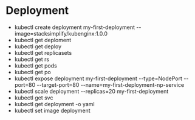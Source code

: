 # Deployment 
- kubectl create deployment my-first-deployment --image=stacksimplify/kubenginx:1.0.0
- kubectl get deploment
- kubectl get deploy
- kubectl get replicasets
- kubectl get rs
- kubectl get pods
- kubectl get po
- kubectl expose deployment my-first-deployment --type=NodePort --port=80 --target-port=80 --name=my-first-deployment-np-service
- kubectl scale deployment --replicas=20 my-first-deployment 
- kubectl get svc
- kubectl get deployment <deployment-name> -o yaml
- kubectl set image deployment